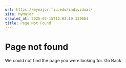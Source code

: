 ```yaml
---
url: https://mymajor.fiu.edu/individual/
site: MyMajor
crawled_at: 2025-05-15T12:03:19.129064
title: Page Not Found
---
```


# Page not found
We could not find the page you were looking for.
Go Back
